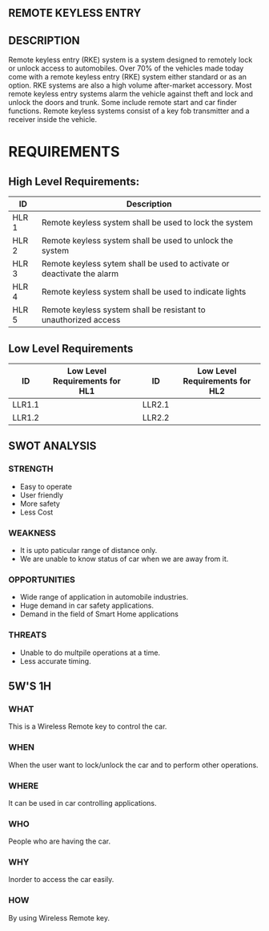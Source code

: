 ## REMOTE KEYLESS ENTRY
## DESCRIPTION
Remote keyless entry (RKE) system is a system designed to remotely lock or unlock access to automobiles. Over 70% of the vehicles made today come with a remote keyless entry (RKE) system either standard or as an option. RKE systems are also a high volume after-market accessory. Most remote keyless entry systems alarm the vehicle against theft and lock and unlock the doors and trunk. Some include remote start and car finder functions.
Remote keyless systems consist of a key fob transmitter and a receiver inside the vehicle.

# REQUIREMENTS
 
 ## High Level Requirements:

ID     | Description
-------| -----------------------------------------
HLR 1  |Remote keyless system shall be used to lock the system
HLR 2  |Remote keyless system shall be used to unlock the system
HLR 3  |Remote keyless sytem shall be used to activate or deactivate the alarm
HLR 4  |Remote keyless system shall be used to indicate lights 
HLR 5  |Remote keyless system shall be resistant to unauthorized access

## Low Level Requirements

| ID | Low Level Requirements for HL1|       |ID | Low Level Requirements for HL2|
| -------- | -------------- | ---- |-------- | -------------- |
| LLR1.1 |   | | LLR2.1 |  |
| LLR1.2 |  || LLR2.2 |   |


## SWOT ANALYSIS

### STRENGTH

  * Easy to operate
  * User friendly
  * More safety
  * Less Cost

### WEAKNESS

  * It is upto paticular range of distance only.
  * We are unable to know status of car when we are away from it.

### OPPORTUNITIES

  * Wide range of application in automobile industries.
  * Huge demand in car safety applications.
  * Demand in the field of Smart Home applications

### THREATS

  * Unable to do multpile operations at a time.
  * Less accurate timing.

## 5W'S 1H

### WHAT
   This is a Wireless Remote key to control the car.
### WHEN
   When the user want to lock/unlock the car and to perform other operations.
### WHERE
   It can be used in car controlling applications.
### WHO
   People who are having the car.
### WHY
   Inorder to access the car easily.
### HOW
   By using Wireless Remote key.  
